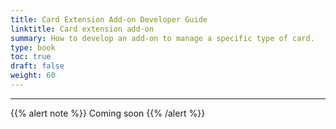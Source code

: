 ```yaml
---
title: Card Extension Add-on Developer Guide
linktitle: Card extension add-on
summary: How to develop an add-on to manage a specific type of card.
type: book
toc: true
draft: false
weight: 60
---
```


---

{{% alert note %}} Coming soon {{% /alert %}} 
